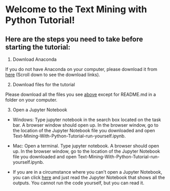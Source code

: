 # Welcome to the Text Mining with Python Tutorial!

## Here are the steps you need to take before starting the tutorial:

1. Download Anaconda

If you do not have Anaconda on your computer, please download it from [here](https://www.anaconda.com/products/individual) (Scroll down to see the download links).

2. Download files for the tutorial

Please download all the files you see [above](https://github.com/JuneJLim/UPenn-tutorial-text-mining-with-python) except for README.md in a folder on your computer.

3. Open a Jupyter Notebook

* Windows: Type jupyter notebook in the search box located on the task bar. A browser window should open up. In the browser window, go to the location of the Jupyter Notebook file you downloaded and open Text-Mining-With-Python-Tutorial-run-yourself.ipynb.

* Mac: Open a terminal. Type jupyter notebook. A browser should open up. In the browser window, go to the location of the Jupyter Notebook file you downloaded and open Text-Mining-With-Python-Tutorial-run-yourself.ipynb.

* If you are in a circumstance where you can't open a Jupyter Notebook, you can click [here](https://github.com/JuneJLim/UPenn-tutorial-text-mining-with-python/blob/main/Text-Mining-With-Python-Tutorial-read-through.ipynb) and just read the Jupyter Notebook that shows all the outputs. You cannot run the code yourself, but you can read it.
